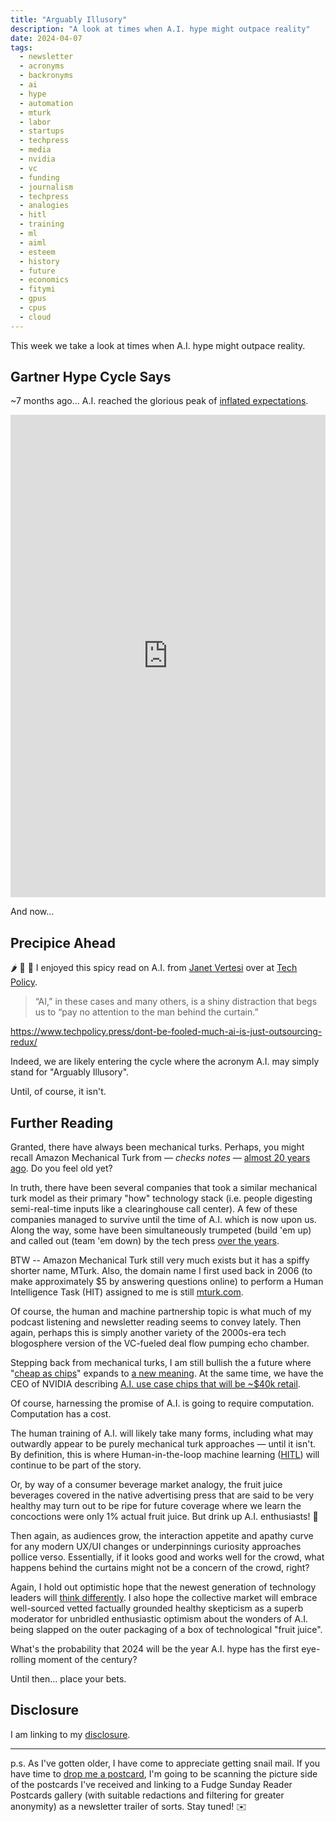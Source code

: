 ```yaml
---
title: "Arguably Illusory"
description: "A look at times when A.I. hype might outpace reality"
date: 2024-04-07
tags: 
  - newsletter
  - acronyms
  - backronyms
  - ai
  - hype
  - automation
  - mturk
  - labor
  - startups
  - techpress
  - media
  - nvidia
  - vc
  - funding
  - journalism
  - techpress
  - analogies
  - hitl
  - training
  - ml
  - aiml
  - esteem
  - history
  - future
  - economics
  - fitymi
  - gpus
  - cpus
  - cloud
---
```


This week we take a look at times when A.I. hype might outpace reality.

## Gartner Hype Cycle Says

~7 months ago... A.I. reached the glorious peak of [inflated expectations](https://www.linkedin.com/feed/update/urn:li:activity:7109565516712665091/).

<iframe src="https://www.linkedin.com/embed/feed/update/urn:li:share:7109565512820350976" height="772" width="504" frameborder="0" allowfullscreen="" title="Embedded post"></iframe>

And now...

## Precipice Ahead

🌶️ 🤖 🤔 I enjoyed this spicy read on A.I. from [Janet Vertesi](https://janet.vertesi.com) over at [Tech Policy](https://www.techpolicy.press).

> “AI,” in these cases and many others, is a shiny distraction that begs us to “pay no attention to the man behind the curtain.”

https://www.techpolicy.press/dont-be-fooled-much-ai-is-just-outsourcing-redux/

Indeed, we are likely entering the cycle where the acronym A.I. may simply stand for "Arguably Illusory".

Until, of course, it isn't.

## Further Reading

Granted, there have always been mechanical turks. Perhaps, you might recall Amazon Mechanical Turk from — _checks notes_ — [almost 20 years ago](https://en.wikipedia.org/wiki/Amazon_Mechanical_Turk). Do you feel old yet?

In truth, there have been several companies that took a similar mechanical turk model as their primary "how" technology stack (i.e. people digesting semi-real-time inputs like a clearinghouse call center). A few of these companies managed to survive until the time of A.I. which is now upon us. Along the way, some have been simultaneously trumpeted (build 'em up) and called out (team 'em down) by the tech press [over the years](https://www.crunchbase.com/organization/chacha/company_overview/overview_timeline).

BTW -- Amazon Mechanical Turk still very much exists but it has a spiffy shorter name, MTurk. Also, the domain name I first used back in 2006 (to make approximately $5 by answering questions online) to perform a Human Intelligence Task (HIT) assigned to me is still [mturk.com](https://www.mturk.com).

Of course, the human and machine partnership topic is what much of my podcast listening and newsletter reading seems to convey lately. Then again, perhaps this is simply another variety of the 2000s-era tech blogosphere version of the VC-fueled deal flow pumping echo chamber.

Stepping back from mechanical turks, I am still bullish the a future where "[cheap as chips](/archive/fudge-sunday-cheap-as-chips-in-2022/)" expands to [a new meaning](https://web.archive.org/web/20211220025446/https://twitter.com/jaycuthrell/status/1472761084113215498). At the same time, we have the CEO of NVIDIA describing [A.I. use case chips that will be ~$40k retail](https://www.cnbc.com/2024/03/19/nvidias-blackwell-ai-chip-will-cost-more-than-30000-ceo-says.html).

Of course, harnessing the promise of A.I. is going to require computation. Computation has a cost.

The human training of A.I. will likely take many forms, including what may outwardly appear to be purely mechanical turk approaches — until it isn't. By definition, this is where Human-in-the-loop machine learning ([HITL](https://en.wikipedia.org/wiki/Human-in-the-loop)) will continue to be part of the story.

Or, by way of a consumer beverage market analogy, the fruit juice beverages covered in the native advertising press that are said to be very healthy may turn out to be ripe for future coverage where we learn the concoctions were only 1% actual fruit juice. But drink up A.I. enthusiasts! 🤔

Then again, as audiences grow, the interaction appetite and apathy curve for any modern UX/UI changes or underpinnings curiosity approaches pollice verso. Essentially, if it looks good and works well for the crowd, what happens behind the curtains might not be a concern of the crowd, right?

Again, I hold out optimistic hope that the newest generation of technology leaders will [think differently](/archive/). I also hope the collective market will embrace well-sourced vetted factually grounded healthy skepticism as a superb moderator for unbridled enthusiastic optimism about the wonders of A.I. being slapped on the outer packaging of a box of technological "fruit juice".

What's the probability that 2024 will be the year A.I. hype has the first eye-rolling moment of the century?

Until then... place your bets.

## Disclosure

I am linking to my [disclosure](https://jaycuthrell.com/disclosure/).

***

p.s. As I've gotten older, I have come to appreciate getting snail mail. If you have time to [drop me a postcard](https://jaycuthrell.com/contact), I'm going to be scanning the picture side of the postcards I've received and linking to a Fudge Sunday Reader Postcards gallery (with suitable redactions and filtering for greater anonymity) as a newsletter trailer of sorts. Stay tuned! ✉️